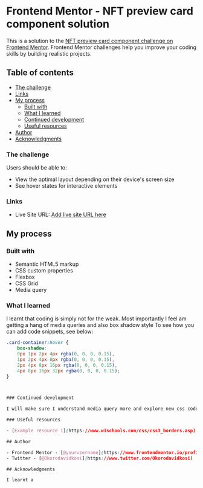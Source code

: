 # Frontend Mentor - NFT preview card component solution

This is a solution to the [NFT preview card component challenge on Frontend Mentor](https://www.frontendmentor.io/challenges/nft-preview-card-component-SbdUL_w0U). Frontend Mentor challenges help you improve your coding skills by building realistic projects. 

## Table of contents

  - [The challenge](#the-challenge)
  - [Links](#links)
- [My process](#my-process)
  - [Built with](#built-with)
  - [What I learned](#what-i-learned)
  - [Continued development](#continued-development)
  - [Useful resources](#useful-resources)
- [Author](#author)
- [Acknowledgments](#acknowledgments)


### The challenge

Users should be able to:

- View the optimal layout depending on their device's screen size
- See hover states for interactive elements

### Links

- Live Site URL: [Add live site URL here](https://benevolent-mandazi-49c6f9.netlify.app)

## My process

### Built with

- Semantic HTML5 markup
- CSS custom properties
- Flexbox
- CSS Grid
- Media query


### What I learned

I learnt that coding is simply not for the weak. Most importantly I feel am getting a hang of media queries and also box shadow style
To see how you can add code snippets, see below:

```css
.card-container:hover {
    box-shadow:
    0px 1px 2px 4px rgba(0, 0, 0, 0.15),
    1px 2px 4px 8px rgba(0, 0, 0, 0.15),
    2px 4px 8px 16px rgba(0, 0, 0, 0.15),
    4px 8px 16px 32px rgba(0, 0, 0, 0.15);
}



### Continued development

I will make sure I understand media query more and explore new css codes that i have not encountered.

### Useful resources

- [Example resource 1](https://www.w3schools.com/css/css3_borders.asp) - This helped me for understanding how border radius works. I have understood how to write border radius for all sides in one line.

## Author

- Frontend Mentor - [@yourusername](https://www.frontendmentor.io/profile/Okoro David)
- Twitter - [@Okorodavidkosi](https://www.twitter.com/Okorodavidkosi)

## Acknowledgments

I learnt a 
